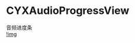 # CYXAudioProgressView
音频进度条
<br>
[!img](https://github.com/SionChen/CYXAudioProgressView/blob/master/QQ20180509-160255-HD.gif)
